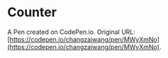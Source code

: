 # Counter

A Pen created on CodePen.io. Original URL: [https://codepen.io/changzaiwang/pen/MWyXmNo](https://codepen.io/changzaiwang/pen/MWyXmNo).


